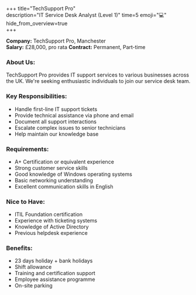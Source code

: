 +++ 
title="TechSupport Pro"  
description="IT Service Desk Analyst (Level 1)"
time=5 
emoji="💻"  
hide_from_overview=true  
+++

**Company:** TechSupport Pro, Manchester  
**Salary:** £28,000, pro rata
**Contract:** Permanent, Part-time

### About Us:

TechSupport Pro provides IT support services to various businesses across the UK. We're seeking enthusiastic individuals to join our service desk team.

### Key Responsibilities:

- Handle first-line IT support tickets
- Provide technical assistance via phone and email
- Document all support interactions
- Escalate complex issues to senior technicians
- Help maintain our knowledge base

### Requirements:

- A+ Certification or equivalent experience
- Strong customer service skills
- Good knowledge of Windows operating systems
- Basic networking understanding
- Excellent communication skills in English

### Nice to Have:

- ITIL Foundation certification
- Experience with ticketing systems
- Knowledge of Active Directory
- Previous helpdesk experience

### Benefits:

- 23 days holiday + bank holidays
- Shift allowance
- Training and certification support
- Employee assistance programme
- On-site parking
